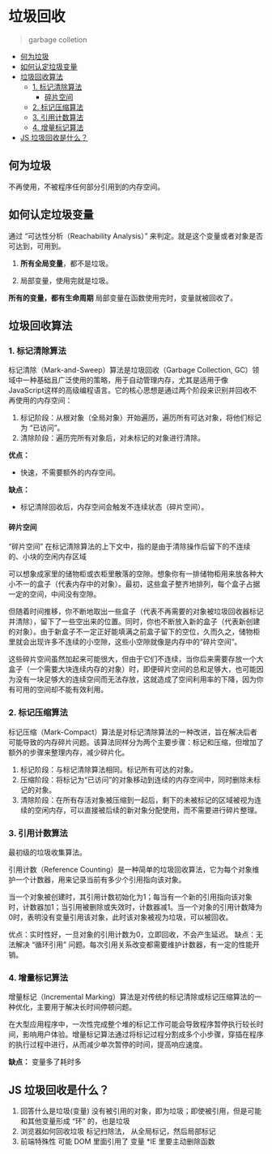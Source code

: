 # 垃圾回收

> garbage colletion

- [何为垃圾](#何为垃圾)
- [如何认定垃圾变量](#如何认定垃圾变量)
- [垃圾回收算法](#垃圾回收算法)
  - [1. 标记清除算法](#1-标记清除算法)
    - [碎片空间](#碎片空间)
  - [2. 标记压缩算法](#2-标记压缩算法)
  - [3. 引用计数算法](#3-引用计数算法)
  - [4. 增量标记算法](#4-增量标记算法)
- [JS 垃圾回收是什么？](#js-垃圾回收是什么)

## 何为垃圾

不再使用，不被程序任何部分引用到的内存空间。

## 如何认定垃圾变量

通过 “可达性分析（Reachability Analysis）” 来判定。就是这个变量或者对象是否可达到，可用到。

1. **所有全局变量**，都不是垃圾。

2. 局部变量，使用完就是垃圾。

**所有的变量，都有生命周期** 局部变量在函数使用完时，变量就被回收了。

## 垃圾回收算法

### 1. 标记清除算法

标记清除（Mark-and-Sweep）算法是垃圾回收（Garbage Collection, GC）领域中一种基础且广泛使用的策略，用于自动管理内存，尤其是适用于像JavaScript这样的高级编程语言。它的核心思想是通过两个阶段来识别并回收不再使用的内存空间：

1. 标记阶段：从根对象（全局对象）开始遍历，遍历所有可达对象，将他们标记为 “已访问”。
2. 清除阶段：遍历完所有对象后，对未标记的对象进行清除。

**优点：**
  
- 快速，不需要额外的内存空间。

**缺点：**
  
- 标记清除回收后，内存空间会触发不连续状态（碎片空间）。

#### 碎片空间

“碎片空间” 在标记清除算法的上下文中，指的是由于清除操作后留下的不连续的、小块的空闲内存区域

可以想象成家里的储物柜或衣柜里散落的空隙。想象你有一排储物柜用来放各种大小不一的盒子（代表内存中的对象）。最初，这些盒子整齐地排列，每个盒子占据一定的空间，中间没有空隙。

但随着时间推移，你不断地取出一些盒子（代表不再需要的对象被垃圾回收器标记并清除），留下了一些空出来的位置。同时，你也不断放入新的盒子（代表新创建的对象）。由于新盒子不一定正好能填满之前盒子留下的空位，久而久之，储物柜里就会出现许多不连续的小空隙，这些小空隙就像是内存中的“碎片空间”。

这些碎片空间虽然加起来可能很大，但由于它们不连续，当你后来需要存放一个大盒子（一个需要大块连续内存的对象）时，即便碎片空间的总和足够大，也可能因为没有一块足够大的连续空间而无法存放，这就造成了空间利用率的下降，因为你有可用的空间却不能有效利用。

### 2. 标记压缩算法

标记压缩（Mark-Compact）算法是对标记清除算法的一种改进，旨在解决后者可能导致的内存碎片问题。该算法同样分为两个主要步骤：标记和压缩，但增加了额外的步骤来整理内存，减少碎片化。

1. 标记阶段：与标记清除算法相同。标记所有可达的对象。
2. 压缩阶段：将标记为“已访问”的对象移动到连续的内存空间中，同时删除未标记的对象。
3. 清除阶段：在所有存活对象被压缩到一起后，剩下的未被标记的区域被视为连续的空闲内存，可以直接被后续的新对象分配使用，而不需要进行碎片整理。

### 3. 引用计数算法

最初级的垃圾收集算法。

引用计数（Reference Counting）是一种简单的垃圾回收算法，它为每个对象维护一个计数器，用来记录当前有多少个引用指向该对象。

当一个对象被创建时，其引用计数初始化为1；每当有一个新的引用指向该对象时，计数器加1；当引用被删除或失效时，计数器减1。当一个对象的引用计数降为0时，表明没有变量引用该对象，此时该对象被视为垃圾，可以被回收。

优点：实时性好，一旦对象的引用计数为0，立即回收，不会产生延迟。
缺点：无法解决 “循环引用” 问题。每次引用关系改变都需要维护计数器，有一定的性能开销。

### 4. 增量标记算法

增量标记（Incremental Marking）算法是对传统的标记清除或标记压缩算法的一种优化，主要用于解决长时间停顿问题。

在大型应用程序中，一次性完成整个堆的标记工作可能会导致程序暂停执行较长时间，影响用户体验。增量标记算法通过将标记过程分割成多个小步骤，穿插在程序的执行过程中进行，从而减少单次暂停的时间，提高响应速度。

**缺点：**
变量多了耗时多

## JS 垃圾回收是什么？

1. 回答什么是垃圾(变量)
  没有被引用的对象，即为垃圾；即使被引用，但是可能和其他变量形成 “环” 的，也是垃圾
2. 浏览器如何回收垃圾
  标记扫除法，
  从全局标记，然后局部标记
3. 前端特殊性
  可能 DOM 里面引用了 变量
  *IE 里要主动删除函数
